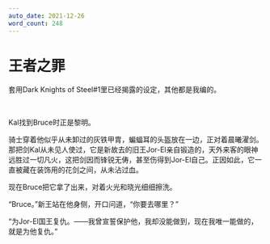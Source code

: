 ```yaml
---
auto_date: 2021-12-26
word_count: 248
---
```


# 王者之罪

套用Dark Knights of Steel#1里已经揭露的设定，其他都是我编的。

<br>

Kal找到Bruce时正是黎明。

骑士穿着他似乎从未卸过的灰铁甲胄，蝙蝠耳的头盔放在一边，正对着晨曦濯剑。那把剑Kal从未见人使过，它是新故去的旧王Jor-El亲自锻造的，天外来客的眼神远胜过一切凡火，这把剑因而锋锐无俦，甚至伤得到Jor-El自己。正因如此，它一直被藏在装饰用的花剑之间，从未沾过血。

现在Bruce把它拿了出来，对着火光和晓光细细擦洗。

“Bruce。”新王站在他身侧，开口问道，“你要去哪里？”

“为Jor-El国王复仇。——我曾宣誓保护他，我却没能做到，现在我唯一能做的，就是为他复仇。”
